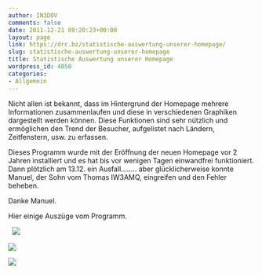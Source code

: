 ```yaml
---
author: IN3DOV
comments: false
date: 2011-12-21 09:20:23+00:00
layout: page
link: https://drc.bz/statistische-auswertung-unserer-homepage/
slug: statistische-auswertung-unserer-homepage
title: Statistische Auswertung unserer Homepage
wordpress_id: 4050
categories:
- Allgemein
---
```


Nicht allen ist bekannt, dass im Hintergrund der Homepage mehrere Informationen zusammenlaufen und diese in verschiedenen Graphiken dargestellt werden können. Diese Funktionen sind sehr nützlich und ermöglichen den Trend der Besucher, aufgelistet nach Ländern, Zeitfenstern, usw. zu erfassen.

Dieses Programm wurde mit der Eröffnung der neuen Homepage vor 2 Jahren installiert und es hat bis vor wenigen Tagen einwandfrei funktioniert. Dann plötzlich am 13.12. ein Ausfall........ aber glücklicherweise konnte Manuel, der Sohn vom Thomas IW3AMQ, eingreifen und den Fehler beheben.

Danke Manuel.

Hier einige Auszüge vom Programm. 

  [![](https://drc.bz/wp-content/uploads/2011/12/grafik-1.bmp)](https://drc.bz/wp-content/uploads/2011/12/grafik-1.bmp)



[![](https://drc.bz/wp-content/uploads/2011/12/grafik-2.bmp)](https://drc.bz/wp-content/uploads/2011/12/grafik-2.bmp)





[![](https://drc.bz/wp-content/uploads/2011/12/grafik-3.bmp)](https://drc.bz/wp-content/uploads/2011/12/grafik-3.bmp)
